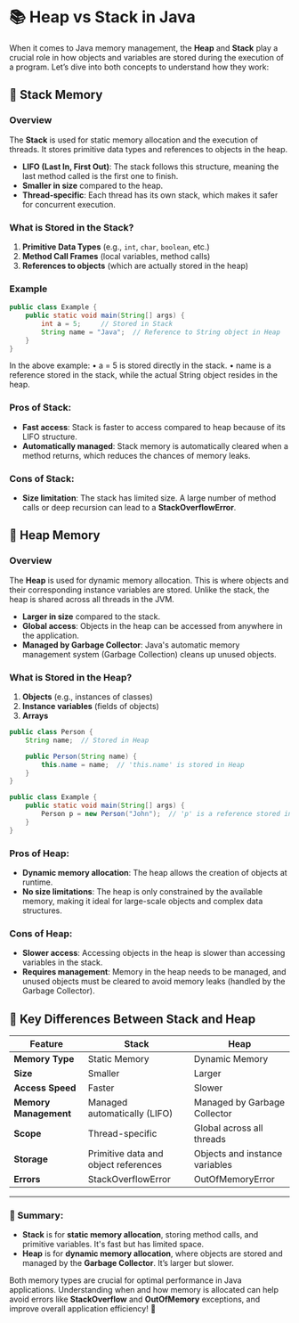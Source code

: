 # 📚 Heap vs Stack in Java

When it comes to Java memory management, the **Heap** and **Stack** play a crucial role in how objects and variables are stored during the execution of a program. Let’s dive into both concepts to understand how they work:

## 🔹 Stack Memory

### Overview
The **Stack** is used for static memory allocation and the execution of threads. It stores primitive data types and references to objects in the heap.

- **LIFO (Last In, First Out)**: The stack follows this structure, meaning the last method called is the first one to finish.
- **Smaller in size** compared to the heap.
- **Thread-specific**: Each thread has its own stack, which makes it safer for concurrent execution.

### What is Stored in the Stack?
1. **Primitive Data Types** (e.g., `int`, `char`, `boolean`, etc.)
2. **Method Call Frames** (local variables, method calls)
3. **References to objects** (which are actually stored in the heap)

### Example
```java
public class Example {
    public static void main(String[] args) {
        int a = 5;     // Stored in Stack
        String name = "Java";  // Reference to String object in Heap
    }
}
```
In the above example:
	•	a = 5 is stored directly in the stack.
	•	name is a reference stored in the stack, while the actual String object resides in the heap.

### Pros of Stack:
- **Fast access**: Stack is faster to access compared to heap because of its LIFO structure.
- **Automatically managed**: Stack memory is automatically cleared when a method returns, which reduces the chances of memory leaks.

### Cons of Stack:
- **Size limitation**: The stack has limited size. A large number of method calls or deep recursion can lead to a **StackOverflowError**.

## 🔹 Heap Memory

### Overview
The **Heap** is used for dynamic memory allocation. This is where objects and their corresponding instance variables are stored. Unlike the stack, the heap is shared across all threads in the JVM.

- **Larger in size** compared to the stack.
- **Global access**: Objects in the heap can be accessed from anywhere in the application.
- **Managed by Garbage Collector**: Java's automatic memory management system (Garbage Collection) cleans up unused objects.

### What is Stored in the Heap?
1. **Objects** (e.g., instances of classes)
2. **Instance variables** (fields of objects)
3. **Arrays**
```java
public class Person {
    String name;  // Stored in Heap

    public Person(String name) {
        this.name = name;  // 'this.name' is stored in Heap
    }
}

public class Example {
    public static void main(String[] args) {
        Person p = new Person("John");  // 'p' is a reference stored in Stack, the object is in Heap
    }
}
```

### Pros of Heap:
- **Dynamic memory allocation**: The heap allows the creation of objects at runtime.
- **No size limitations**: The heap is only constrained by the available memory, making it ideal for large-scale objects and complex data structures.

### Cons of Heap:
- **Slower access**: Accessing objects in the heap is slower than accessing variables in the stack.
- **Requires management**: Memory in the heap needs to be managed, and unused objects must be cleared to avoid memory leaks (handled by the Garbage Collector).

## 📝 Key Differences Between Stack and Heap

| Feature                     | Stack                                | Heap                             |
|------------------------------|--------------------------------------|----------------------------------|
| **Memory Type**              | Static Memory                        | Dynamic Memory                   |
| **Size**                     | Smaller                              | Larger                           |
| **Access Speed**             | Faster                               | Slower                           |
| **Memory Management**        | Managed automatically (LIFO)         | Managed by Garbage Collector     |
| **Scope**                    | Thread-specific                      | Global across all threads        |
| **Storage**                  | Primitive data and object references | Objects and instance variables   |
| **Errors**                   | StackOverflowError                   | OutOfMemoryError                 |

---

### 🎯 Summary:
- **Stack** is for **static memory allocation**, storing method calls, and primitive variables. It's fast but has limited space.
- **Heap** is for **dynamic memory allocation**, where objects are stored and managed by the **Garbage Collector**. It’s larger but slower.

Both memory types are crucial for optimal performance in Java applications. Understanding when and how memory is allocated can help avoid errors like **StackOverflow** and **OutOfMemory** exceptions, and improve overall application efficiency! 🚀